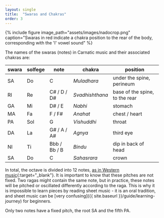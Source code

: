 ```yaml
---
layout: single
title:  "Swaras and Chakras"
order: 3
---
```


{% include figure image_path="assets/images/nadocrop.png" caption="Swaras in red indicate a chakra position to the rear of the body, corresponding with the 'I' vowel sound" %}

The names of the swaras (notes) in Carnatic music and their associated chakras are:  

 swara   | solfege |  note  |   chakra        | position 
 ------- | ------- | ------ | --------------- | --------- 
 SA      |  Do     | C      | *Muladhara*     | under the spine, perineum
 RI      |  Re     | C# / D / D# | *Svadhishthana* | base of the spine, to the rear
 GA      |  Mi     | D# / E | *Nabhi*         | stomach
 MA      |  Fa     | F / F# | *Anahat*        | chest / heart
 PA      |  Sol    | G      | *Vishuddhi*     | throat 
 DA      |  La     | G# / A / A# | *Agnya*         | third eye
 NI      |  Ti     | Bbb / Bb / B | *Bindu*         | dip in back of head
 SA      |  Do     | C      | *Sahasrara*     | crown

In total, the octave is divided into 12 notes, [as in Western music](https://www.math.uwaterloo.ca/~mrubinst/tuning/12.html){:target="_blank"}. It is important to know that these pitches are not fixed. Two ragas might contain the same note, but in practice, these notes will be pitched or oscillated differently according to the raga. This is why it is impossible to learn pieces by reading sheet music - it is an oral tradition, and sheet music can be [very confusing]({{ site.baseurl }}/guide/learning-journey) for beginners.

Only two notes have a fixed pitch, the root SA and the fifth PA.



